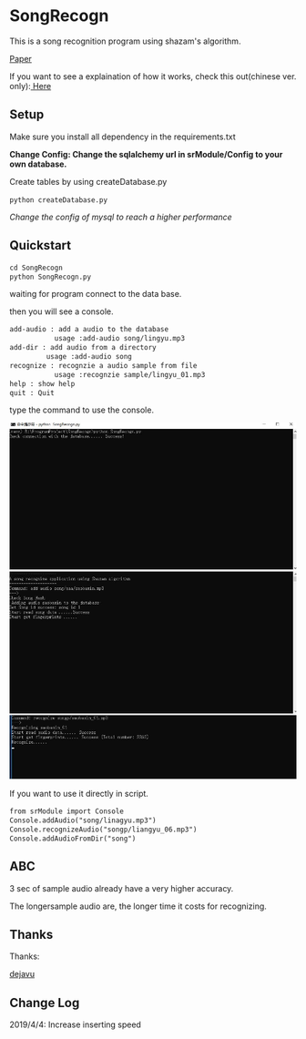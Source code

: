SongRecogn
==========

This is a song recognition program using shazam's algorithm.

[Paper](http://www.ee.columbia.edu/~dpwe/papers/Wang03-shazam.pdf)

If you want to see a explaination of how it works, check this out(chinese ver. only):[
Here](https://www.bilibili.com/read/readlist/rl54978)


## Setup
Make sure you install all dependency in the requirements.txt

**Change Config: Change the sqlalchemy url in srModule/Config to your own database.**

Create tables by using createDatabase.py

`python createDatabase.py`

*Change the config of mysql to reach a higher performance*

## Quickstart
```
cd SongRecogn
python SongRecogn.py
```

waiting for program connect to the data base.

then you will see a console.

```
add-audio : add a audio to the database
           usage :add-audio song/lingyu.mp3
add-dir : add audio from a directory
         usage :add-audio song
recognize : recognzie a audio sample from file
           usage :recognzie sample/lingyu_01.mp3
help : show help
quit : Quit
```

type the command to use the console.

![open console](plot/c2.JPG)
![add song](plot/c6.JPG)
![recognzie](plot/c9.JPG)

If you want to use it directly in script.

```
from srModule import Console
Console.addAudio("song/linagyu.mp3")
Console.recognizeAudio("songp/liangyu_06.mp3")
Console.addAudioFromDir("song")
```

## ABC
3 sec of sample audio already have a very higher accuracy.

The longersample audio are, the longer time it costs for recognizing.



## Thanks

Thanks:

[dejavu](https://github.com/worldveil/dejavu)


## Change Log

2019/4/4: Increase inserting speed 